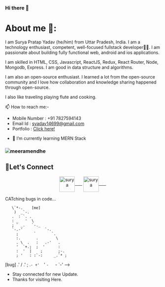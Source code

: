 ### Hi there 👋

# About me 🧑:

I am Surya Pratap Yadav (he/him) from Uttar Pradesh, India. I am a technology enthusiast, competent, well-focused fullstack developer👨‍💻. I am passionate about building fully functional web, android and ios applications.

I am skilled in HTML, CSS, Javascript, ReactJS, Redux, React Router, Node, Mongodb, Express. I am good in data structure and algorithms.

I am also an open-source enthusiast. I learned a lot from the open-source community and I love how collaboration and knowledge sharing happened through open-source.

I also like traveling playing flute and cooking.

 📫 How to reach me:-
 
- Mobile Number : +91 7827594143
- Email Id : syadav14699@gmail.com
- Portfolio : <a href="https://www.instagram.com/spyadav_g/" target="blank">Click here!</a>
<!-- 🔭 I’m currently working on React and DSA. -->

- 🌱 I’m currently learning MERN Stack
<!-- - 👯 I’m looking to collaborate on ... -->
<!-- - 🤔 I’m looking for help with ... -->
<!-- - 💬 Ask me about  -->

<!-- - 📫 How to reach me: Portfolio ( spyadav14699.github.io/portfolio ) -->


<h3 align="left"> <img src="https://komarev.com/ghpvc/?username=spyadav14699" alt="meeramendhe" /> </h3>


<h2 align="left">🤝Let's Connect</h2>
<p align="center">
<a href="https://twitter.com/SPYADAVg" target="blank"><img align="center" src="https://raw.githubusercontent.com/rahuldkjain/github-profile-readme-generator/master/src/images/icons/Social/twitter.svg" alt="surya" height="50" width="50"/>&nbsp;&nbsp;&nbsp;&nbsp;&nbsp;&nbsp;</a>
<a href="https://www.linkedin.com/in/surya-yadav-924b311a1/" target="blank"><img align="center" src="https://raw.githubusercontent.com/rahuldkjain/github-profile-readme-generator/master/src/images/icons/Social/linked-in-alt.svg" alt="surya" height="50" width="50"/>&nbsp;&nbsp;&nbsp;&nbsp;&nbsp;&nbsp;</a>

</p>
CATching bugs in code...
                              
       \`*-.    [me]              
        )  _`-.                 
       .  : `. .                
       : _   '  \               
       ; ` _.   `-._          
       `-.-'          `-.       
         ;       `       `.     
         :.       .        \    
         . \  .   :   .-'   .   
         '  `+.;  ;  '      :   
         :  '  |    ;       ;-. 
         ; '   : :`-:     _.`* ;
[bug] .' /  .' ; .`- +'  `' 
      `-   `-  `-'
 -->
<!-- - 😄 Pronouns: ...
- ⚡ Fun fact: ... -->
                                      

<!--
**spyadav14699/spyadav14699** is a ✨ _special_ ✨ repository because its `README.md` (this file) appears on your GitHub profile.

Here are some ideas to get you started:

- 🔭 I’m currently working on ...
- 🌱 I’m currently learning ...
- 👯 I’m looking to collaborate on ...
- 🤔 I’m looking for help with ...
- 💬 Ask me about ...
- 📫 How to reach me: ...
- 😄 Pronouns: ...
- ⚡ Fun fact: ...

-->
- Stay connected for new Update.
- Thanks for visiting Here.

